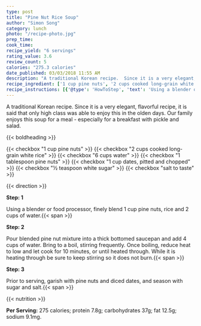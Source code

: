 ```yaml
---
type: post
title: "Pine Nut Rice Soup"
author: "Simon Song"
category: lunch
photo: "/recipe-photo.jpg"
prep_time: 
cook_time: 
recipe_yield: "6 servings"
rating_value: 3.6
review_count: 5
calories: "275.3 calories"
date_published: 03/03/2018 11:55 AM
description: "A traditional Korean recipe.  Since it is a very elegant, flavorful recipe, it is said that only high class was able to enjoy this in the olden days.  Our family enjoys this soup for a meal - especially for a breakfast with pickle and salad."
recipe_ingredient: ['1 cup pine nuts', '2 cups cooked long-grain white rice', '6 cups water', '1 tablespoon pine nuts', '1 cup dates, pitted and chopped', '½ teaspoon white sugar', 'salt to taste']
recipe_instructions: [{'@type': 'HowToStep', 'text': 'Using a blender or food processor, finely blend 1 cup pine nuts, rice and 2 cups of water.\n'}, {'@type': 'HowToStep', 'text': 'Pour blended pine nut mixture into a thick bottomed saucepan and add 4 cups of water.  Bring to a boil, stirring frequently.  Once boiling, reduce heat to low and let cook for 10 minutes, or until heated through.  While it is heating through be sure to keep stirring so it does not burn.\n'}, {'@type': 'HowToStep', 'text': 'Prior to serving, garish with pine nuts and diced dates, and season with sugar and salt.\n'}]
---
```


A traditional Korean recipe.  Since it is a very elegant, flavorful recipe, it is said that only high class was able to enjoy this in the olden days.  Our family enjoys this soup for a meal - especially for a breakfast with pickle and salad. 

{{< boldheading >}}

{{< checkbox "1 cup pine nuts" >}}
{{< checkbox "2 cups cooked long-grain white rice" >}}
{{< checkbox "6 cups water" >}}
{{< checkbox "1 tablespoon pine nuts" >}}
{{< checkbox "1 cup dates, pitted and chopped" >}}
{{< checkbox "½ teaspoon white sugar" >}}
{{< checkbox "salt to taste" >}}


{{< direction >}}

**Step: 1**

Using a blender or food processor, finely blend 1 cup pine nuts, rice and 2 cups of water.{{< span >}}

**Step: 2**

Pour blended pine nut mixture into a thick bottomed saucepan and add 4 cups of water.  Bring to a boil, stirring frequently.  Once boiling, reduce heat to low and let cook for 10 minutes, or until heated through.  While it is heating through be sure to keep stirring so it does not burn.{{< span >}}

**Step: 3**

Prior to serving, garish with pine nuts and diced dates, and season with sugar and salt.{{< span >}}

{{< nutrition >}}

**Per Serving:** 275 calories; protein 7.8g; carbohydrates 37g; fat 12.5g; sodium 9.1mg.